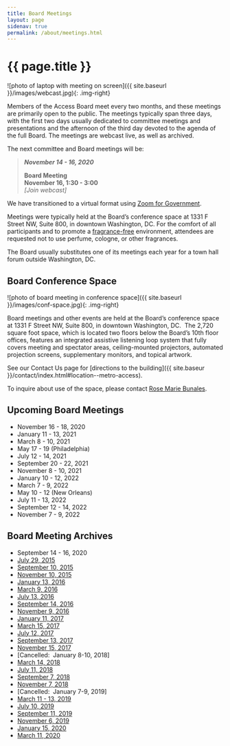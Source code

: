 ```yaml
---
title: Board Meetings
layout: page
sidenav: true
permalink: /about/meetings.html
---
```


# {{ page.title }}

![photo of laptop with meeting on screen]({{ site.baseurl }}/images/webcast.jpg){: .img-right}

Members of the Access Board meet every two months, and these meetings are primarily open to the public. 
The meetings typically span three days, with the first two days usually dedicated to committee meetings and presentations and the afternoon of the third day devoted to the agenda of the full Board. 
The meetings are webcast live, as well as archived.

The next committee and Board meetings will be:

> ***November 14 - 16, 2020***  
>  
> **Board Meeting**  
> **November 16, 1:30 - 3:00**  
>  *\[Join webcast]*

We have transitioned to a virtual format using [Zoom for Government](https://zoomgov.com).

Meetings were typically held at the Board’s conference space at 1331 F Street NW, Suite 800, in downtown Washington, DC.
For the comfort of all participants and to promote a [fragrance-free](policy/ffe.html) environment, attendees are requested not to use perfume, cologne, or other fragrances.

The Board usually substitutes one of its meetings each year for a town hall forum outside Washington, DC.

## Board Conference Space

![photo of board meeting in conference space]({{ site.baseurl }}/images/conf-space.jpg){: .img-right}

Board meetings and other events are held at the Board’s conference space at 1331 F Street NW, Suite 800, in downtown Washington, DC.&nbsp;
The 2,720 square foot space, which is located two floors below the Board’s 10th floor offices, features an integrated assistive listening loop system that fully covers meeting and spectator areas, ceiling-mounted projectors, automated projection screens, supplementary monitors, and topical artwork.

See our Contact Us page for [directions to the building]({{ site.baseur }}/contact/index.html#location--metro-access).

To inquire about use of the space, please contact [Rose Marie Bunales](mailto:bunales@access-board.gov).

## Upcoming Board Meetings

- November 16 - 18, 2020
- January 11 - 13, 2021
- March 8 - 10, 2021
- May 17 - 19 (Philadelphia)
- July 12 - 14, 2021
- September 20 - 22, 2021
- November 8 - 10, 2021
- January 10 - 12, 2022
- March 7 - 9, 2022
- May 10 - 12 (New Orleans)
- July 11 - 13, 2022
- September 12 - 14, 2022
- November 7 - 9, 2022

## Board Meeting Archives

- September 14 - 16, 2020
- [July 29, 2015](http://www.yorkmedia.com/accessboard/2015/07/29/)
- [September 10, 2015](http://www.yorkmedia.com/accessboard/2015/09/10/)
- [November 10, 2015](http://www.yorkmedia.com/accessboard/2015/11/10/)
- [January 13, 2016](http://www.yorkmedia.com/accessboard/2016/01/13/)
- [March 9, 2016](http://www.yorkmedia.com/accessboard/2016/03/09/)
- [July 13, 2016](http://www.yorkmedia.com/accessboard/2016/07/13/)
- [September 14, 2016](http://www.yorkmedia.com/accessboard/2016/09/14/)
- [November 9, 2016](http://www.yorkmedia.com/accessboard/2016/11/09/)
- [January 11, 2017](http://www.yorkmedia.com/accessboard/2017/01/11/)
- [March 15, 2017](http://www.yorkmedia.com/accessboard/2017/03/15/)
- [July 12, 2017](http://www.yorkmedia.com/accessboard/2017/07/12/)
- [September 13, 2017](http://www.yorkmedia.com/accessboard/2017/09/13/)
- [November 15, 2017](http://www.yorkmedia.com/accessboard/2017/11/15/)
- \[Cancelled:  January 8-10, 2018]
- [March 14, 2018](http://www.yorkmedia.com/accessboard/2018/03/14/)
- [July 11, 2018](http://www.yorkmedia.com/accessboard/2018/07/11/)
- [September 7, 2018](http://www.yorkmedia.com/accessboard/2018/09/07/)
- [November 7, 2018](http://www.yorkmedia.com/accessboard/2018/11/07)
- \[Cancelled:  January 7-9, 2019]
- [March 11 - 13, 2019](http://www.yorkmedia.com/accessboard/2019/03/13/)
- [July 10, 2019](http://www.yorkmedia.com/accessboard/2019/07/10/)
- [September 11, 2019](http://www.yorkmedia.com/accessboard/2019/09/11/)
- [November 6, 2019](http://www.yorkmedia.com/accessboard/2019/11/06/)
- [January 15, 2020](http://www.yorkmedia.com/accessboard/2020/01/15/)
- [March 11, 2020](http://www.yorkmedia.com/accessboard/2020/03/11/)
